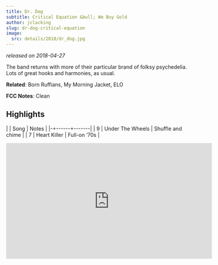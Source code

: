 ```yaml
---
title: Dr. Dog
subtitle: Critical Equation &bull; We Buy Gold
author: jclacking
slug: dr-dog-critical-equation
image:
  src: details/2018/dr_dog.jpg
---
```

_released on 2018-04-27_

The band returns with more of their particular brand of folksy psychedelia. Lots of great hooks and harmonies, as usual.

**Related**: Born Ruffians, My Morning Jacket, ELO

<!--more-->

**FCC Notes**: Clean

## Highlights

| | Song | Notes |
|-+------+-------|
| 9 | Under The Wheels | Shuffle and chime |
| 7 | Heart Killer | Full-on ‘70s |

<div class="tlo-detail-video"><iframe width="560" height="315" src="https://www.youtube.com/embed/3cmHsBA0WLA" frameborder="0" allow="autoplay; encrypted-media" allowfullscreen></iframe></div>
